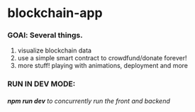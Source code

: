 # blockchain-app

### GOAl: Several things.
1. visualize blockchain data
2. use a simple smart contract to crowdfund/donate forever!
3. more stuff! playing with animations, deployment and more

### RUN IN DEV MODE:
###### **npm run dev** to concurrently run the front and backend
